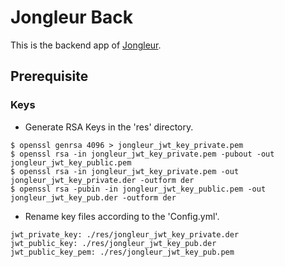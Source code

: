 # Jongleur Back

This is the backend app of [Jongleur](https://github.com/prokosna/jongleur).

## Prerequisite

### Keys

- Generate RSA Keys in the 'res' directory.

```
$ openssl genrsa 4096 > jongleur_jwt_key_private.pem
$ openssl rsa -in jongleur_jwt_key_private.pem -pubout -out jongleur_jwt_key_public.pem
$ openssl rsa -in jongleur_jwt_key_private.pem -out jongleur_jwt_key_private.der -outform der
$ openssl rsa -pubin -in jongleur_jwt_key_public.pem -out jongleur_jwt_key_pub.der -outform der
```

- Rename key files according to the 'Config.yml'.

```
jwt_private_key: ./res/jongleur_jwt_key_private.der
jwt_public_key: ./res/jongleur_jwt_key_pub.der
jwt_public_key_pem: ./res/jongleur_jwt_key_pub.pem
```